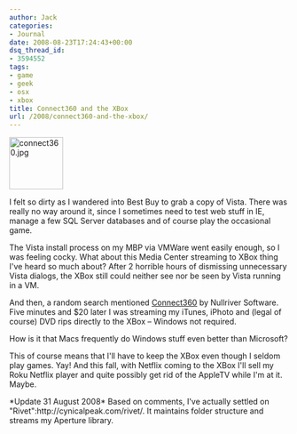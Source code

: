 ```yaml
---
author: Jack
categories:
- Journal
date: 2008-08-23T17:24:43+00:00
dsq_thread_id:
- 3594552
tags:
- game
- geek
- osx
- xbox
title: Connect360 and the XBox
url: /2008/connect360-and-the-xbox/
---
```


<img src="https://www.baty.net/files/connect360.jpg" alt="connect360.jpg" border="0" width="97" height="94" />

I felt so dirty as I wandered into Best Buy to grab a copy of Vista. There was really no way around it, since I sometimes need to test web stuff in IE, manage a few SQL Server databases and of course play the occasional game.

The Vista install process on my MBP via VMWare went easily enough, so I was feeling cocky. What about this Media Center streaming to XBox thing I've heard so much about? After 2 horrible hours of dismissing unnecessary Vista dialogs, the XBox still could neither see nor be seen by Vista running in a VM.

And then, a random search mentioned [Connect360][1] by Nullriver Software. Five minutes and $20 later I was streaming my iTunes, iPhoto and (legal of course) DVD rips directly to the XBox &#8211; Windows not required.

How is it that Macs frequently do Windows stuff even better than Microsoft?

This of course means that I'll have to keep the XBox even though I seldom play games. Yay! And this fall, with Netflix coming to the XBox I'll sell my Roku Netflix player and quite possibly get rid of the AppleTV while I'm at it. Maybe.

<p class="alert">
  *Update 31 August 2008* Based on comments, I've actually settled on "Rivet":http://cynicalpeak.com/rivet/. It maintains folder structure and streams my Aperture library.
</p>

 [1]: http://www.nullriver.com/products/connect360
